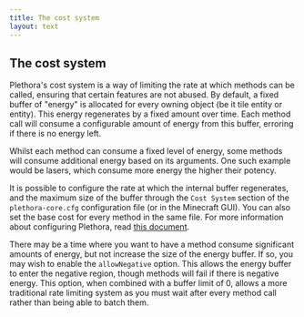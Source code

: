 ```yaml
---
title: The cost system
layout: text
---
```


## The cost system
Plethora's cost system is a way of limiting the rate at which methods can be called, ensuring that certain features are
not abused. By default, a fixed buffer of "energy" is allocated for every owning object (be it tile entity or
entity). This energy regenerates by a fixed amount over time. Each method call will consume a configurable amount of
energy from this buffer, erroring if there is no energy left.

Whilst each method can consume a fixed level of energy, some methods will consume additional energy based on its
arguments. One such example would be lasers, which consume more energy the higher their potency.

It is possible to configure the rate at which the internal buffer regenerates, and the maximum size of the buffer
through the `Cost System` section of the `plethora-core.cfg` configuration file (or in the Minecraft GUI). You can also
set the base cost for every method in the same file. For more information about configuring Plethora,
read [this document](configuring.html#cost-system).

There may be a time where you want to have a method consume significant amounts of energy, but not increase the size of
the energy buffer. If so, you may wish to enable the `allowNegative` option. This allows the energy buffer to enter the
negative region, though methods will fail if there is negative energy. This option, when combined with a buffer limit of
0, allows a more traditional rate limiting system as you must wait after every method call rather than being able to
batch them.
